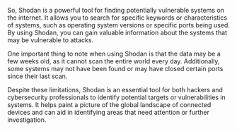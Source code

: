So, Shodan is a powerful tool for finding potentially vulnerable systems on the internet. It allows you to search for specific keywords or characteristics of systems, such as operating system versions or specific ports being used. By using Shodan, you can gain valuable information about the systems that may be vulnerable to attacks.

One important thing to note when using Shodan is that the data may be a few weeks old, as it cannot scan the entire world every day. Additionally, some systems may not have been found or may have closed certain ports since their last scan.

Despite these limitations, Shodan is an essential tool for both hackers and cybersecurity professionals to identify potential targets or vulnerabilities in systems. It helps paint a picture of the global landscape of connected devices and can aid in identifying areas that need attention or further investigation.

